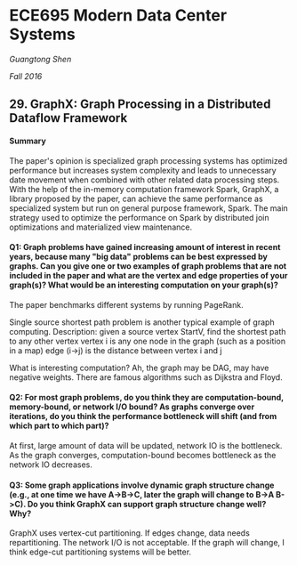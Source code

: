 # ECE695 Modern Data Center Systems

*Guangtong Shen*

*Fall 2016*

## 29. GraphX: Graph Processing in a Distributed Dataflow Framework

#### Summary

The paper's opinion is specialized graph processing systems has optimized performance but increases system complexity and leads to unnecessary date movement when combined with other related data processing steps. With the help of the in-memory computation framework Spark, GraphX, a library proposed by the paper, can achieve the same performance as specialized system but run on general purpose framework, Spark. The main strategy used to optimize the performance on Spark by distributed join optimizations and materialized view maintenance.



#### Q1: Graph problems have gained increasing amount of interest in recent years, because many "big data" problems can be best expressed by graphs. Can you give one or two examples of graph problems that are not included in the paper and what are the vertex and edge properties of your graph(s)? What would be an interesting computation on your graph(s)?

The paper benchmarks different systems by running PageRank.

Single source shortest path problem is another typical example of graph computing.
Description: given a source vertex StartV, find the shortest path to any other vertex
vertex i is any one node in the graph (such as a position in a map)
edge (i->j) is the distance between vertex i and j

What is interesting computation? Ah, the graph may be DAG, may have negative weights. There are famous algorithms such as Dijkstra and Floyd.


#### Q2: For most graph problems, do you think they are computation-bound, memory-bound, or network I/O bound? As graphs converge over iterations, do you think the performance bottleneck will shift (and from which part to which part)? 

At first, large amount of data will be updated, network IO is the bottleneck.
As the graph converges, computation-bound becomes bottleneck as the network IO decreases.

#### Q3: Some graph applications involve dynamic graph structure change (e.g., at one time we have A->B->C, later the graph will change to B->A B->C). Do you think GraphX can support graph structure change well? Why?

GraphX uses vertex-cut partitioning. If edges change, data needs repartitioning. The network I/O is not acceptable.
If the graph will change, I think edge-cut partitioning systems will be better.

